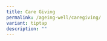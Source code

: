 ```yaml
---
title: Care Giving
permalink: /ageing-well/caregiving/
variant: tiptap
description: ""
---
```

<p></p>